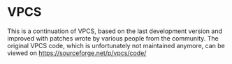 # VPCS

This is a continuation of VPCS, based on the last development version and improved with patches wrote by various 
people from the community. The original VPCS code, which is unfortunately not maintained anymore, can be viewed on 
https://sourceforge.net/p/vpcs/code/
